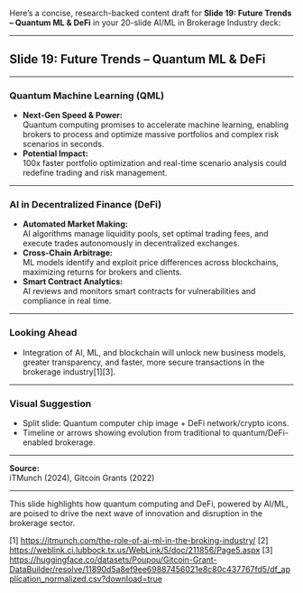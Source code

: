 Here’s a concise, research-backed content draft for **Slide 19: Future Trends – Quantum ML & DeFi** in your 20-slide AI/ML in Brokerage Industry deck:

---

## **Slide 19: Future Trends – Quantum ML & DeFi**

---

### **Quantum Machine Learning (QML)**
- **Next-Gen Speed & Power:**  
  Quantum computing promises to accelerate machine learning, enabling brokers to process and optimize massive portfolios and complex risk scenarios in seconds.
- **Potential Impact:**  
  100x faster portfolio optimization and real-time scenario analysis could redefine trading and risk management.

---

### **AI in Decentralized Finance (DeFi)**
- **Automated Market Making:**  
  AI algorithms manage liquidity pools, set optimal trading fees, and execute trades autonomously in decentralized exchanges.
- **Cross-Chain Arbitrage:**  
  ML models identify and exploit price differences across blockchains, maximizing returns for brokers and clients.
- **Smart Contract Analytics:**  
  AI reviews and monitors smart contracts for vulnerabilities and compliance in real time.

---

### **Looking Ahead**
- Integration of AI, ML, and blockchain will unlock new business models, greater transparency, and faster, more secure transactions in the brokerage industry[1][3].

---

### **Visual Suggestion**
- Split slide: Quantum computer chip image + DeFi network/crypto icons.
- Timeline or arrows showing evolution from traditional to quantum/DeFi-enabled brokerage.

---

**Source:**  
iTMunch (2024), Gitcoin Grants (2022)

---

This slide highlights how quantum computing and DeFi, powered by AI/ML, are poised to drive the next wave of innovation and disruption in the brokerage sector.

[1] https://itmunch.com/the-role-of-ai-ml-in-the-broking-industry/
[2] https://weblink.ci.lubbock.tx.us/WebLink/5/doc/211856/Page5.aspx
[3] https://huggingface.co/datasets/Poupou/Gitcoin-Grant-DataBuilder/resolve/11890d5a8ef9ee69887456021e8c80c437767fd5/df_application_normalized.csv?download=true

